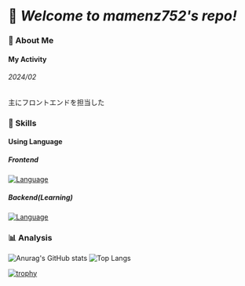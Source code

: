 # :tada: _Welcome to mamenz752's repo!_

### :pushpin: About Me

#### My Activity

###### 2024/02

主にフロントエンドを担当した

### :rocket: Skills

#### Using Language

##### Frontend

[![Language](https://skillicons.dev/icons?i=ts,js,react,html,css,figma)](https://skillicons.dev)

##### Backend(Learning)

[![Language](https://skillicons.dev/icons?i=py,c,cpp)](https://skillicons.dev)

### :bar_chart: Analysis

![Anurag's GitHub stats](https://github-readme-stats.vercel.app/api?username=mamenz752&show_icons=true&theme=cobalt) ![Top Langs](https://github-readme-stats.vercel.app/api/top-langs/?username=mamenz752&theme=cobalt) 

[![trophy](https://github-profile-trophy.vercel.app/?username=mamenz752&theme=onedark)](https://github.com/ryo-ma/github-profile-trophy)
